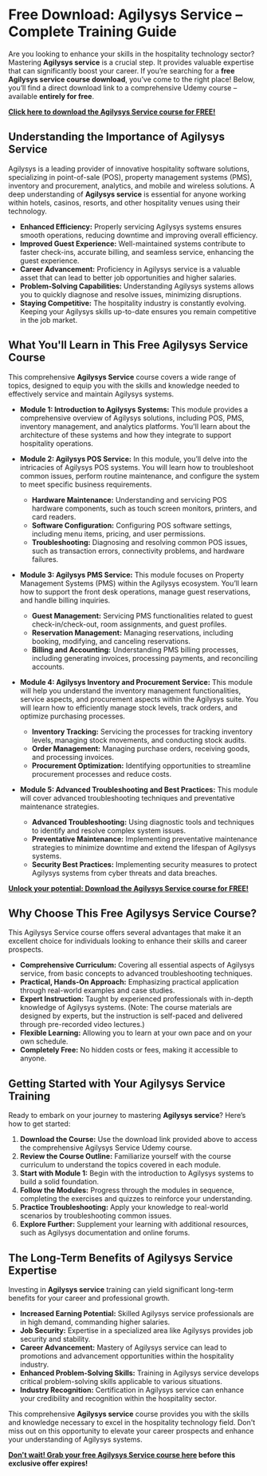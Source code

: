 # Free Download: Agilysys Service – Complete Training Guide

Are you looking to enhance your skills in the hospitality technology sector? Mastering **Agilysys service** is a crucial step. It provides valuable expertise that can significantly boost your career. If you’re searching for a **free Agilysys service course download**, you’ve come to the right place! Below, you’ll find a direct download link to a comprehensive Udemy course – available **entirely for free**.

[**Click here to download the Agilysys Service course for FREE!**](https://udemywork.com/agilysys-service)

## Understanding the Importance of Agilysys Service

Agilysys is a leading provider of innovative hospitality software solutions, specializing in point-of-sale (POS), property management systems (PMS), inventory and procurement, analytics, and mobile and wireless solutions. A deep understanding of **Agilysys service** is essential for anyone working within hotels, casinos, resorts, and other hospitality venues using their technology.

*   **Enhanced Efficiency:** Properly servicing Agilysys systems ensures smooth operations, reducing downtime and improving overall efficiency.
*   **Improved Guest Experience:** Well-maintained systems contribute to faster check-ins, accurate billing, and seamless service, enhancing the guest experience.
*   **Career Advancement:** Proficiency in Agilysys service is a valuable asset that can lead to better job opportunities and higher salaries.
*   **Problem-Solving Capabilities:** Understanding Agilysys systems allows you to quickly diagnose and resolve issues, minimizing disruptions.
*   **Staying Competitive:** The hospitality industry is constantly evolving. Keeping your Agilysys skills up-to-date ensures you remain competitive in the job market.

## What You'll Learn in This Free Agilysys Service Course

This comprehensive **Agilysys Service** course covers a wide range of topics, designed to equip you with the skills and knowledge needed to effectively service and maintain Agilysys systems.

*   **Module 1: Introduction to Agilysys Systems:** This module provides a comprehensive overview of Agilysys solutions, including POS, PMS, inventory management, and analytics platforms. You'll learn about the architecture of these systems and how they integrate to support hospitality operations.
*   **Module 2: Agilysys POS Service:** In this module, you’ll delve into the intricacies of Agilysys POS systems. You will learn how to troubleshoot common issues, perform routine maintenance, and configure the system to meet specific business requirements.

    *   **Hardware Maintenance:** Understanding and servicing POS hardware components, such as touch screen monitors, printers, and card readers.
    *   **Software Configuration:** Configuring POS software settings, including menu items, pricing, and user permissions.
    *   **Troubleshooting:** Diagnosing and resolving common POS issues, such as transaction errors, connectivity problems, and hardware failures.

*   **Module 3: Agilysys PMS Service:** This module focuses on Property Management Systems (PMS) within the Agilysys ecosystem. You’ll learn how to support the front desk operations, manage guest reservations, and handle billing inquiries.

    *   **Guest Management:** Servicing PMS functionalities related to guest check-in/check-out, room assignments, and guest profiles.
    *   **Reservation Management:** Managing reservations, including booking, modifying, and canceling reservations.
    *   **Billing and Accounting:** Understanding PMS billing processes, including generating invoices, processing payments, and reconciling accounts.

*   **Module 4: Agilysys Inventory and Procurement Service:** This module will help you understand the inventory management functionalities, service aspects, and procurement aspects within the Agilysys suite. You will learn how to efficiently manage stock levels, track orders, and optimize purchasing processes.

    *   **Inventory Tracking:** Servicing the processes for tracking inventory levels, managing stock movements, and conducting stock audits.
    *   **Order Management:** Managing purchase orders, receiving goods, and processing invoices.
    *   **Procurement Optimization:** Identifying opportunities to streamline procurement processes and reduce costs.

*   **Module 5: Advanced Troubleshooting and Best Practices:** This module will cover advanced troubleshooting techniques and preventative maintenance strategies.

    *   **Advanced Troubleshooting:** Using diagnostic tools and techniques to identify and resolve complex system issues.
    *   **Preventative Maintenance:** Implementing preventative maintenance strategies to minimize downtime and extend the lifespan of Agilysys systems.
    *   **Security Best Practices:** Implementing security measures to protect Agilysys systems from cyber threats and data breaches.

[**Unlock your potential: Download the Agilysys Service course for FREE!**](https://udemywork.com/agilysys-service)

## Why Choose This Free Agilysys Service Course?

This Agilysys Service course offers several advantages that make it an excellent choice for individuals looking to enhance their skills and career prospects.

*   **Comprehensive Curriculum:** Covering all essential aspects of Agilysys service, from basic concepts to advanced troubleshooting techniques.
*   **Practical, Hands-On Approach:** Emphasizing practical application through real-world examples and case studies.
*   **Expert Instruction:** Taught by experienced professionals with in-depth knowledge of Agilysys systems. (Note: The course materials are designed by experts, but the instruction is self-paced and delivered through pre-recorded video lectures.)
*   **Flexible Learning:** Allowing you to learn at your own pace and on your own schedule.
*   **Completely Free:** No hidden costs or fees, making it accessible to anyone.

## Getting Started with Your Agilysys Service Training

Ready to embark on your journey to mastering **Agilysys service**? Here’s how to get started:

1.  **Download the Course:** Use the download link provided above to access the comprehensive Agilysys Service Udemy course.
2.  **Review the Course Outline:** Familiarize yourself with the course curriculum to understand the topics covered in each module.
3.  **Start with Module 1:** Begin with the introduction to Agilysys systems to build a solid foundation.
4.  **Follow the Modules:** Progress through the modules in sequence, completing the exercises and quizzes to reinforce your understanding.
5.  **Practice Troubleshooting:** Apply your knowledge to real-world scenarios by troubleshooting common issues.
6.  **Explore Further:** Supplement your learning with additional resources, such as Agilysys documentation and online forums.

## The Long-Term Benefits of Agilysys Service Expertise

Investing in **Agilysys service** training can yield significant long-term benefits for your career and professional growth.

*   **Increased Earning Potential:** Skilled Agilysys service professionals are in high demand, commanding higher salaries.
*   **Job Security:** Expertise in a specialized area like Agilysys provides job security and stability.
*   **Career Advancement:** Mastery of Agilysys service can lead to promotions and advancement opportunities within the hospitality industry.
*   **Enhanced Problem-Solving Skills:** Training in Agilysys service develops critical problem-solving skills applicable to various situations.
*   **Industry Recognition:** Certification in Agilysys service can enhance your credibility and recognition within the hospitality sector.

This comprehensive **Agilysys service** course provides you with the skills and knowledge necessary to excel in the hospitality technology field. Don't miss out on this opportunity to elevate your career prospects and enhance your understanding of Agilysys systems.

**[Don't wait! Grab your free Agilysys Service course here](https://udemywork.com/agilysys-service) before this exclusive offer expires!**
